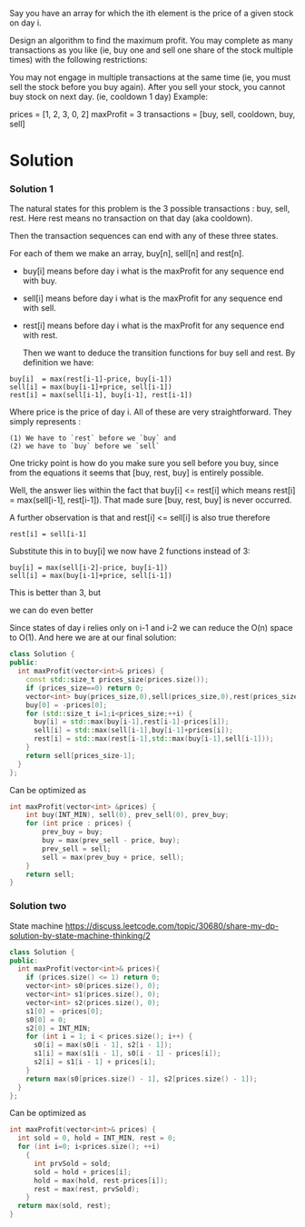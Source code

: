 Say you have an array for which the ith element is the price of a given stock on day i.

Design an algorithm to find the maximum profit. You may complete as many transactions as you like (ie, buy one and sell one share of the stock multiple times) with the following restrictions:

You may not engage in multiple transactions at the same time (ie, you must sell the stock before you buy again).
After you sell your stock, you cannot buy stock on next day. (ie, cooldown 1 day)
Example:

prices = [1, 2, 3, 0, 2]
maxProfit = 3
transactions = [buy, sell, cooldown, buy, sell]

# Solution


### Solution 1

The natural states for this problem is the 3 possible transactions : buy, sell, rest. Here rest means no transaction on that day (aka cooldown).

Then the transaction sequences can end with any of these three states.

For each of them we make an array, buy[n], sell[n] and rest[n].
  
* buy[i] means before day i what is the maxProfit for any sequence end with buy.
* sell[i] means before day i what is the maxProfit for any sequence end with sell.
* rest[i] means before day i what is the maxProfit for any sequence end with rest.

  Then we want to deduce the transition functions for buy sell and rest. By definition we have:
```
buy[i]  = max(rest[i-1]-price, buy[i-1]) 
sell[i] = max(buy[i-1]+price, sell[i-1])
rest[i] = max(sell[i-1], buy[i-1], rest[i-1])
```

Where price is the price of day i. All of these are very straightforward. They simply represents :

```
(1) We have to `rest` before we `buy` and 
(2) we have to `buy` before we `sell`
```

One tricky point is how do you make sure you sell before you buy, since from the equations it seems that [buy, rest, buy] is entirely possible.

Well, the answer lies within the fact that buy[i] <= rest[i] which means rest[i] = max(sell[i-1], rest[i-1]). That made sure [buy, rest, buy] is never occurred.

A further observation is that and rest[i] <= sell[i] is also true therefore

```
rest[i] = sell[i-1]
```

Substitute this in to buy[i] we now have 2 functions instead of 3:

```
buy[i] = max(sell[i-2]-price, buy[i-1])
sell[i] = max(buy[i-1]+price, sell[i-1])
```

This is better than 3, but

we can do even better

Since states of day i relies only on i-1 and i-2 we can reduce the O(n) space to O(1). And here we are at our final solution:

```cpp
class Solution {
public:
  int maxProfit(vector<int>& prices) {
    const std::size_t prices_size(prices.size());
    if (prices_size==0) return 0;
    vector<int> buy(prices_size,0),sell(prices_size,0),rest(prices_size,0);
    buy[0] = -prices[0];
    for (std::size_t i=1;i<prices_size;++i) {
      buy[i] = std::max(buy[i-1],rest[i-1]-prices[i]);
      sell[i] = std::max(sell[i-1],buy[i-1]+prices[i]);
      rest[i] = std::max(rest[i-1],std::max(buy[i-1],sell[i-1]));
    }
    return sell[prices_size-1];
  }
};
```

Can be optimized as


```cpp
int maxProfit(vector<int> &prices) {
    int buy(INT_MIN), sell(0), prev_sell(0), prev_buy;
    for (int price : prices) {
        prev_buy = buy;
        buy = max(prev_sell - price, buy);
        prev_sell = sell;
        sell = max(prev_buy + price, sell);
    }
    return sell;
}
```

### Solution two 
State machine
https://discuss.leetcode.com/topic/30680/share-my-dp-solution-by-state-machine-thinking/2

```cpp
class Solution {
public:
  int maxProfit(vector<int>& prices){
    if (prices.size() <= 1) return 0;
    vector<int> s0(prices.size(), 0);
    vector<int> s1(prices.size(), 0);
    vector<int> s2(prices.size(), 0);
    s1[0] = -prices[0];
    s0[0] = 0;
    s2[0] = INT_MIN;
    for (int i = 1; i < prices.size(); i++) {
      s0[i] = max(s0[i - 1], s2[i - 1]);
      s1[i] = max(s1[i - 1], s0[i - 1] - prices[i]);
      s2[i] = s1[i - 1] + prices[i];
    }
    return max(s0[prices.size() - 1], s2[prices.size() - 1]);
  }
};
```
Can be optimized as

```cpp
int maxProfit(vector<int>& prices) {
  int sold = 0, hold = INT_MIN, rest = 0;
  for (int i=0; i<prices.size(); ++i)
    {
      int prvSold = sold;
      sold = hold + prices[i];
      hold = max(hold, rest-prices[i]);
      rest = max(rest, prvSold);
    }
  return max(sold, rest);
}
```
